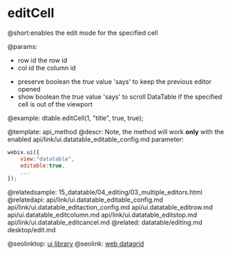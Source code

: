 editCell
=============
@short:enables the edit mode for the specified cell 
	

@params:
- row	id		the row id
- col   id		the column id
* preserve	boolean	the <i>true</i> value 'says' to keep the previous editor opened
* show	boolean	the <i>true</i> value 'says' to scroll DataTable if the specified cell is out of the viewport


@example:
dtable.editCell(1, "title", true, true);

@template:	api_method
@descr:
Note, the method will work **only** with the enabled api/link/ui.datatable_editable_config.md parameter:

~~~js
webix.ui({
    view:"datatable",
    editable:true,
    ...
});
~~~

@relatedsample:
	15_datatable/04_editing/03_multiple_editors.html
@relatedapi:
	api/link/ui.datatable_editable_config.md
    api/link/ui.datatable_editaction_config.md
    api/ui.datatable_editrow.md
    api/ui.datatable_editcolumn.md
    api/link/ui.datatable_editstop.md
    api/link/ui.datatable_editcancel.md
@related:
	datatable/editing.md
    desktop/edit.md



@seolinktop: [ui library](https://webix.com)
@seolink: [web datagrid](https://webix.com/widget/datatable/)